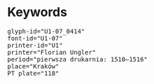 # Keywords
<pre>
glyph-id="U1-07_0414"
font-id="U1-07"
printer-id="U1"
printer="Florian Ungler"
period="pierwsza drukarnia: 1510–1516"
place="Kraków"
PT plate="118"
</pre>
